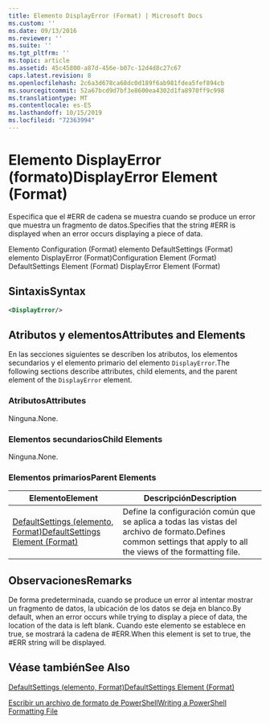 ```yaml
---
title: Elemento DisplayError (Format) | Microsoft Docs
ms.custom: ''
ms.date: 09/13/2016
ms.reviewer: ''
ms.suite: ''
ms.tgt_pltfrm: ''
ms.topic: article
ms.assetid: 45c45800-a87d-456e-b07c-12d4d8c27c67
caps.latest.revision: 8
ms.openlocfilehash: 2c6a3d678ca68dc0d189f6ab981fdea5fef894cb
ms.sourcegitcommit: 52a67bcd9d7bf3e8600ea4302d1fa8970ff9c998
ms.translationtype: MT
ms.contentlocale: es-ES
ms.lasthandoff: 10/15/2019
ms.locfileid: "72363994"
---
```

# <a name="displayerror-element-format"></a><span data-ttu-id="99efa-102">Elemento DisplayError (formato)</span><span class="sxs-lookup"><span data-stu-id="99efa-102">DisplayError Element (Format)</span></span>

<span data-ttu-id="99efa-103">Especifica que el #ERR de cadena se muestra cuando se produce un error que muestra un fragmento de datos.</span><span class="sxs-lookup"><span data-stu-id="99efa-103">Specifies that the string #ERR is displayed when an error occurs displaying a piece of data.</span></span>

<span data-ttu-id="99efa-104">Elemento Configuration (Format) elemento DefaultSettings (Format) elemento DisplayError (Format)</span><span class="sxs-lookup"><span data-stu-id="99efa-104">Configuration Element (Format) DefaultSettings Element (Format) DisplayError Element (Format)</span></span>

## <a name="syntax"></a><span data-ttu-id="99efa-105">Sintaxis</span><span class="sxs-lookup"><span data-stu-id="99efa-105">Syntax</span></span>

```xml
<DisplayError/>
```

## <a name="attributes-and-elements"></a><span data-ttu-id="99efa-106">Atributos y elementos</span><span class="sxs-lookup"><span data-stu-id="99efa-106">Attributes and Elements</span></span>

<span data-ttu-id="99efa-107">En las secciones siguientes se describen los atributos, los elementos secundarios y el elemento primario del elemento `DisplayError`.</span><span class="sxs-lookup"><span data-stu-id="99efa-107">The following sections describe attributes, child elements, and the parent element of the `DisplayError` element.</span></span>

### <a name="attributes"></a><span data-ttu-id="99efa-108">Atributos</span><span class="sxs-lookup"><span data-stu-id="99efa-108">Attributes</span></span>

<span data-ttu-id="99efa-109">Ninguna.</span><span class="sxs-lookup"><span data-stu-id="99efa-109">None.</span></span>

### <a name="child-elements"></a><span data-ttu-id="99efa-110">Elementos secundarios</span><span class="sxs-lookup"><span data-stu-id="99efa-110">Child Elements</span></span>

<span data-ttu-id="99efa-111">Ninguna.</span><span class="sxs-lookup"><span data-stu-id="99efa-111">None.</span></span>

### <a name="parent-elements"></a><span data-ttu-id="99efa-112">Elementos primarios</span><span class="sxs-lookup"><span data-stu-id="99efa-112">Parent Elements</span></span>

|<span data-ttu-id="99efa-113">Elemento</span><span class="sxs-lookup"><span data-stu-id="99efa-113">Element</span></span>|<span data-ttu-id="99efa-114">Descripción</span><span class="sxs-lookup"><span data-stu-id="99efa-114">Description</span></span>|
|-------------|-----------------|
|[<span data-ttu-id="99efa-115">DefaultSettings (elemento, Format)</span><span class="sxs-lookup"><span data-stu-id="99efa-115">DefaultSettings Element (Format)</span></span>](./defaultsettings-element-format.md)|<span data-ttu-id="99efa-116">Define la configuración común que se aplica a todas las vistas del archivo de formato.</span><span class="sxs-lookup"><span data-stu-id="99efa-116">Defines common settings that apply to all the views of the formatting file.</span></span>|

## <a name="remarks"></a><span data-ttu-id="99efa-117">Observaciones</span><span class="sxs-lookup"><span data-stu-id="99efa-117">Remarks</span></span>

<span data-ttu-id="99efa-118">De forma predeterminada, cuando se produce un error al intentar mostrar un fragmento de datos, la ubicación de los datos se deja en blanco.</span><span class="sxs-lookup"><span data-stu-id="99efa-118">By default, when an error occurs while trying to display a piece of data, the location of the data is left blank.</span></span> <span data-ttu-id="99efa-119">Cuando este elemento se establece en true, se mostrará la cadena de #ERR.</span><span class="sxs-lookup"><span data-stu-id="99efa-119">When this element is set to true, the #ERR string will be displayed.</span></span>

## <a name="see-also"></a><span data-ttu-id="99efa-120">Véase también</span><span class="sxs-lookup"><span data-stu-id="99efa-120">See Also</span></span>

[<span data-ttu-id="99efa-121">DefaultSettings (elemento, Format)</span><span class="sxs-lookup"><span data-stu-id="99efa-121">DefaultSettings Element (Format)</span></span>](./defaultsettings-element-format.md)

[<span data-ttu-id="99efa-122">Escribir un archivo de formato de PowerShell</span><span class="sxs-lookup"><span data-stu-id="99efa-122">Writing a PowerShell Formatting File</span></span>](./writing-a-powershell-formatting-file.md)
